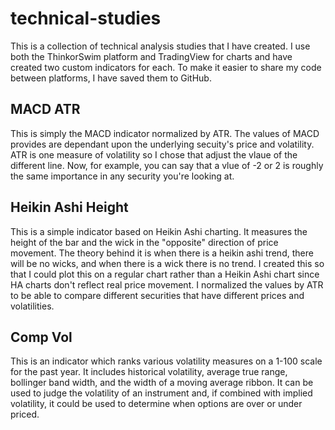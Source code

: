 # technical-studies
This is a collection of technical analysis studies that I have created.  I use both the ThinkorSwim platform and TradingView for charts and have created two custom indicators for each.  To make it easier to share my code between platforms, I have saved them to GitHub.

## MACD ATR
This is simply the MACD indicator normalized by ATR.  The values of MACD provides are dependant upon the underlying secuity's price and volatility. ATR is one measure of volatility so I chose that adjust the vlaue of the different line.  Now, for example, you can say that a vlue of -2 or 2 is roughly the same importance in any security you're looking at.

## Heikin Ashi Height
This is a simple indicator based on Heikin Ashi charting.  It measures the height of the bar and the wick in the "opposite" direction of price movement.  The theory behind it is when there is a heikin ashi trend, there will be no wicks, and when there is a wick there is no trend.  I created this so that I could plot this on a regular chart rather than a Heikin Ashi chart since HA charts don't reflect real price movement.  I normalized the values by ATR to be able to compare different securities that have different prices and volatilities.

## Comp Vol
This is an indicator which ranks various volatility measures on a 1-100 scale for the past year.  It includes historical volatility, average true range, bollinger band width, and the width of a moving average ribbon.  It can be used to judge the volatility of an instrument and, if combined with implied volatility, it could be used to determine when options are over or under priced.
